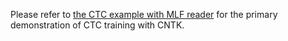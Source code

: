 Please refer to [the CTC example with MLF reader](https://github.com/Microsoft/CNTK/tree/master/Tests/EndToEndTests/Speech/LSTM_CTC_MLF) for the primary demonstration of CTC training with CNTK.

